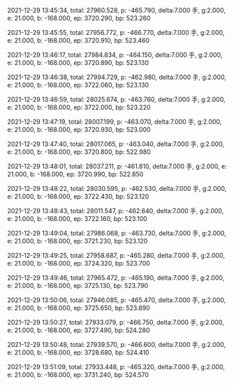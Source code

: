 2021-12-29 13:45:34, total: 27960.528, p: -465.790, delta:7.000 手, g:2.000, e: 21.000, b: -168.000, ep: 3720.290, bp: 523.260

2021-12-29 13:45:55, total: 27956.772, p: -466.770, delta:7.000 手, g:2.000, e: 21.000, b: -168.000, ep: 3720.910, bp: 523.460

2021-12-29 13:46:17, total: 27984.834, p: -464.150, delta:7.000 手, g:2.000, e: 21.000, b: -168.000, ep: 3720.890, bp: 523.130

2021-12-29 13:46:38, total: 27994.729, p: -462.980, delta:7.000 手, g:2.000, e: 21.000, b: -168.000, ep: 3722.060, bp: 523.130

2021-12-29 13:46:59, total: 28025.674, p: -463.760, delta:7.000 手, g:2.000, e: 21.000, b: -168.000, ep: 3722.000, bp: 523.220

2021-12-29 13:47:19, total: 28007.199, p: -463.070, delta:7.000 手, g:2.000, e: 21.000, b: -168.000, ep: 3720.930, bp: 523.000

2021-12-29 13:47:40, total: 28017.065, p: -463.040, delta:7.000 手, g:2.000, e: 21.000, b: -168.000, ep: 3720.800, bp: 522.980

2021-12-29 13:48:01, total: 28037.211, p: -461.810, delta:7.000 手, g:2.000, e: 21.000, b: -168.000, ep: 3720.990, bp: 522.850

2021-12-29 13:48:22, total: 28030.595, p: -462.530, delta:7.000 手, g:2.000, e: 21.000, b: -168.000, ep: 3722.430, bp: 523.120

2021-12-29 13:48:43, total: 28011.547, p: -462.640, delta:7.000 手, g:2.000, e: 21.000, b: -168.000, ep: 3722.160, bp: 523.100

2021-12-29 13:49:04, total: 27986.068, p: -463.730, delta:7.000 手, g:2.000, e: 21.000, b: -168.000, ep: 3721.230, bp: 523.120

2021-12-29 13:49:25, total: 27958.687, p: -465.280, delta:7.000 手, g:2.000, e: 21.000, b: -168.000, ep: 3724.320, bp: 523.700

2021-12-29 13:49:46, total: 27965.472, p: -465.190, delta:7.000 手, g:2.000, e: 21.000, b: -168.000, ep: 3725.130, bp: 523.790

2021-12-29 13:50:06, total: 27946.085, p: -465.470, delta:7.000 手, g:2.000, e: 21.000, b: -168.000, ep: 3725.650, bp: 523.890

2021-12-29 13:50:27, total: 27933.079, p: -466.750, delta:7.000 手, g:2.000, e: 21.000, b: -168.000, ep: 3727.490, bp: 524.280

2021-12-29 13:50:48, total: 27939.570, p: -466.600, delta:7.000 手, g:2.000, e: 21.000, b: -168.000, ep: 3728.680, bp: 524.410

2021-12-29 13:51:09, total: 27933.448, p: -465.320, delta:7.000 手, g:2.000, e: 21.000, b: -168.000, ep: 3731.240, bp: 524.570